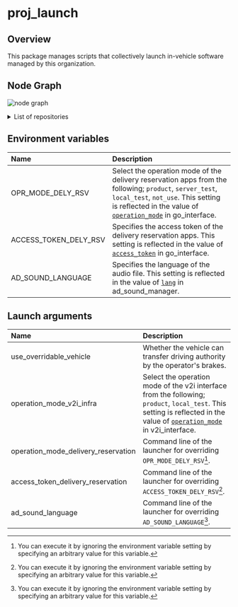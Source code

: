 # proj_launch

## Overview
This package manages scripts that collectively launch in-vehicle software managed by this organization.

## Node Graph
![node graph](http://www.plantuml.com/plantuml/proxy?src=https://raw.githubusercontent.com/eve-autonomy/proj_launch/docs/node_graph.pu)

<details><summary>List of repositories</summary><div>

- Nodes
  - System State management:
    - [/autoware_state_machine](https://github.com/eve-autonomy/autoware_state_machine)
  - HMI control:
    - Sound control:
      - [/ad_sound_manager](https://github.com/eve-autonomy/ad_sound_manager)
      - /sound_bgm[/audio_driver](https://github.com/eve-autonomy/audio_driver)
      - /sound_voice_alarm[/audio_driver](https://github.com/eve-autonomy/audio_driver)
    - Lamp control:
      - [/ad_status_lamp_manager](https://github.com/eve-autonomy/ad_status_lamp_manager)
      - [/delivery_reservation_lamp_manager](https://github.com/eve-autonomy/delivery_reservation_lamp_manager)
      - [/warning_lamp_manager](https://github.com/eve-autonomy/warning_lamp_manager)
    - Button control:
      - [/button_manager](https://github.com/eve-autonomy/button_manager)
      - [/engage_srv_converter](https://github.com/eve-autonomy/engage_srv_converter)
  - Delivery reservation app cooperation:
    - [/go_interface](https://github.com/eve-autonomy/go_interface)
  - V2I infrastructure cooperation:
    - [/v2i_interface](https://github.com/eve-autonomy/v2i_interface)

- Message definition
  - System State management:
    - [autoware_state_machine_msgs](https://github.com/eve-autonomy/autoware_state_machine_msgs)
  - HMI control:
    - Sound control:
      - [audio_driver_msgs](https://github.com/eve-autonomy/audio_driver_msgs)
  - Delivery reservation app cooperation:
    - [go_interface](https://github.com/eve-autonomy/go_interface)

- Parameters
  - Delivery reservation app cooperation:
    - [go_interface_params.default](https://github.com/eve-autonomy/go_interface_params.default)
  - V2I infrastructure cooperation:
    - [v2i_interface_params.default](https://github.com/eve-autonomy/v2i_interface_params.default)

- Dataset
  - HMI control:
    - Sound control:
      - [ad_sound.default](https://github.com/eve-autonomy/ad_sound.default)

</div></details>

## Environment variables

|Name|Description|
|:---|:----------|
|OPR_MODE_DELY_RSV|Select the operation mode of the delivery reservation apps from the following; `product`, `server_test`, `local_test`, `not_use`. This setting is reflected in the value of [`operation_mode`](https://github.com/eve-autonomy/go_interface#launch-arguments) in go_interface.|
|ACCESS_TOKEN_DELY_RSV|Specifies the access token of the delivery reservation apps. This setting is reflected in the value of [`access_token`](https://github.com/eve-autonomy/go_interface#launch-arguments) in go_interface.|
|AD_SOUND_LANGUAGE|Specifies the language of the audio file. This setting is reflected in the value of [`lang`](https://github.com/eve-autonomy/ad_sound_manager#launch-arguments) in ad_sound_manager.|

## Launch arguments

|Name|Description|
|:---|:----------|
|use_overridable_vehicle|Whether the vehicle can transfer driving authority by the operator's brakes.|
|operation_mode_v2i_infra|Select the operation mode of the v2i interface from the following; `product`, `local_test`. This setting is reflected in the value of [`operation_mode`](https://github.com/eve-autonomy/v2i_interface#launch-arguments) in v2i_interface.|
|operation_mode_delivery_reservation|Command line of the launcher for overriding `OPR_MODE_DELY_RSV`[^1].|
|access_token_delivery_reservation|Command line of the launcher for overriding `ACCESS_TOKEN_DELY_RSV`[^1].|
|ad_sound_language|Command line of the launcher for overriding `AD_SOUND_LANGUAGE`[^1].|

[^1]: You can execute it by ignoring the environment variable setting by specifying an arbitrary value for this variable.

